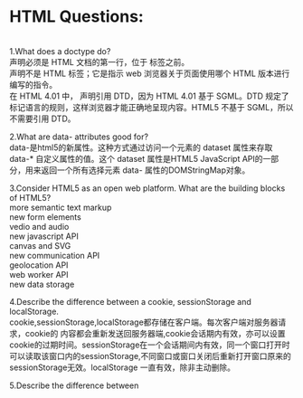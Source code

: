 <h1>HTML Questions:</h1><br />
1.What does a doctype do?<br />
<!DOCTYPE> 声明必须是 HTML 文档的第一行，位于 <html> 标签之前。<br />
<!DOCTYPE> 声明不是 HTML 标签；它是指示 web 浏览器关于页面使用哪个 HTML 版本进行编写的指令。<br />
在 HTML 4.01 中，<!DOCTYPE> 声明引用 DTD，因为 HTML 4.01 基于 SGML。DTD 规定了标记语言的规则，这样浏览器才能正确地呈现内容。HTML5 不基于 SGML，所以不需要引用 DTD。<br />
  
2.What are data- attributes good for?<br />
data-是html5的新属性。这种方式通过访问一个元素的 dataset 属性来存取 data-* 自定义属性的值。这个 dataset 属性是HTML5 JavaScript API的一部分，用来返回一个所有选择元素 data- 属性的DOMStringMap对象。<br />

3.Consider HTML5 as an open web platform. What are the building blocks of HTML5?<br />
more semantic text markup<br />
new form elements<br />
vedio and audio<br />
new javascript API<br />
canvas and SVG<br />
new communication API<br />
geolocation API<br />
web worker API<br />
new data storage<br />

4.Describe the difference between a cookie, sessionStorage and localStorage.<br />
cookie,sessionStorage,localStorage都存储在客户端。每次客户端对服务器请求，cookie的
内容都会重新发送回服务器端,cookie会话期内有效，亦可以设置cookie的过期时间。sessionStorage在一个会话期间内有效，同一个窗口打开时可以读取该窗口内的sessionStorage,不同窗口或窗口关闭后重新打开窗口原来的sessionStorage无效。localStorage 一直有效，除非主动删除。<br />

5.Describe the difference between <script>, <script async> and <script defer><br />
  正常情况下，当浏览器在解析HTML源文件时如果遇到外部的script，那么解析过程会暂停，并发送请求来下载script文件，只有script完全下载并执行后才会继续执行DOM解析。<br />
  async 脚本在script文件下载完成后会立即执行,并且其执行时间一定在 window的load事件触发之前。这意味着多个async脚本很可能不会按其在页面中的出现次序顺序执行。<br />
与此相对，浏览器确保多个 defer 脚本按其在HTML页面中的出现顺序依次执行,且执行时机为DOM解析完成后，document的DOMContentLoaded 事件触发之前。<br/>
  
  6.Why is it generally a good idea to position CSS <link>s between <head></head> and JS <script>s just before </body>? Do you know any exceptions?<br/>
  浏览器解析文档时候是从上往下单线程方式解析的。<br/>

1、将 css 文件放到头部， css 文件可以先加载。避免先加载 body 中的内容，导致页面一开始样式错乱，出现闪烁等情况。

2、而script标签会阻止文档流，也就是会阻止页面的渲染，意味着必须等到所有的 javascript 代码都被 下载、解析和执行完成 之后才开始呈现页面内容。同时script中可能会出现对未解析的文档的操作或者其他错误。 
至于为什么要放在< /body>之前，按照标准来说< /body>之后是不应该再出现标签了。虽然说放在< /body>之后也是能成功执行的，那是因为浏览器帮你把< /body>移动到了文档末尾，这样是不可取的。

3、也存在例外。如果有一些在文档加载前或者过程中需要进行的操作，< script>标签就不应放在结尾。








<br/>
<h1>Js Part</h1><br/>
1.内存泄漏<br/>
实质上，内存泄漏可以被定义为应用程序不再需要的内存，但是由于某些原因不会返回到操作系统或可用内存池。<br/>

2.闭包的例子
https://segmentfault.com/a/1190000004187681
<br/>

